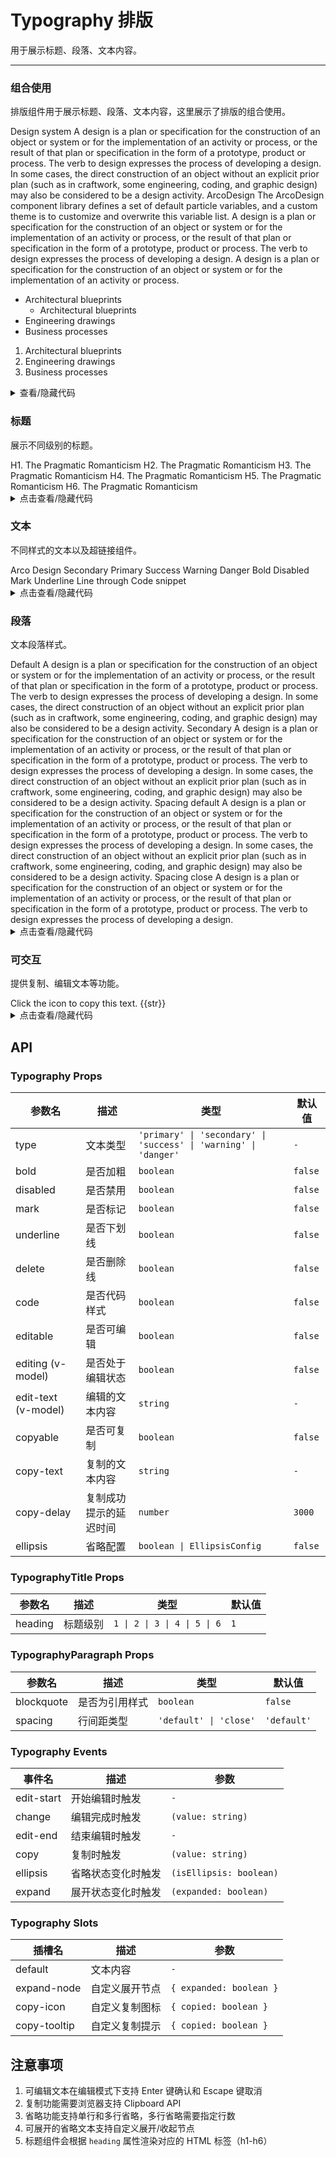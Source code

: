 # Typography 排版

用于展示标题、段落、文本内容。

---

### 组合使用

排版组件用于展示标题、段落、文本内容，这里展示了排版的组合使用。

<div class="cell-demo">
  <yc-typography :style="{ marginTop: '-40px' }">
    <yc-typography-title>
      Design system
    </yc-typography-title>
    <yc-typography-paragraph>
      A design is a plan or specification for the construction of an object or system or for the implementation of an activity or process, or the result of that plan or specification in the form of a prototype, product or process. The verb to design expresses the process of developing a design.
    </yc-typography-paragraph>
    <yc-typography-paragraph>
      In some cases, the direct construction of an object without an explicit prior plan (such as in craftwork, some engineering, coding, and graphic design) may also be considered <yc-typography-text bold>to be a design activity.</yc-typography-text>
    </yc-typography-paragraph>
    <yc-typography-title :heading="2">ArcoDesign</yc-typography-title>
    <yc-typography-paragraph>
      The ArcoDesign component library defines a set of default particle variables, and a custom theme is to <yc-typography-text mark>customize</yc-typography-text> and <yc-typography-text underline>overwrite</yc-typography-text> this variable list.
    </yc-typography-paragraph>
    <yc-typography-paragraph blockquote>
      A design is a plan or specification for the construction of an object or system or for the implementation of an activity or process, or the result of that plan or specification in the form of a <yc-typography-text code>prototype</yc-typography-text>, <yc-typography-text code>product</yc-typography-text> or <yc-typography-text code>process</yc-typography-text>. The verb to design expresses the process of developing a design.
    </yc-typography-paragraph>
    <yc-typography-paragraph mark underline delete>A design is a plan or specification for the construction of an object or system or for the implementation of an activity or process.</yc-typography-paragraph>
    <yc-typography-paragraph>
      <ul>
        <li>
          Architectural blueprints
          <ul>
            <li>Architectural blueprints</li>
          </ul>
        </li>
        <li>Engineering drawings</li>
        <li>Business processes</li>
      </ul>
    </yc-typography-paragraph>
    <yc-typography-paragraph>
      <ol>
        <li>Architectural blueprints</li>
        <li>Engineering drawings</li>
        <li>Business processes</li>
      </ol>
    </yc-typography-paragraph>
  </yc-typography>
</div>

<details>
<summary>查看/隐藏代码</summary>

```vue
<template>
  <yc-typography :style="{ marginTop: '-40px' }">
    <yc-typography-title> Design system </yc-typography-title>
    <yc-typography-paragraph>
      A design is a plan or specification for the construction of an object or
      system or for the implementation of an activity or process, or the result
      of that plan or specification in the form of a prototype, product or
      process. The verb to design expresses the process of developing a design.
    </yc-typography-paragraph>
    <yc-typography-paragraph>
      In some cases, the direct construction of an object without an explicit
      prior plan (such as in craftwork, some engineering, coding, and graphic
      design) may also be considered
      <yc-typography-text bold>to be a design activity.</yc-typography-text>
    </yc-typography-paragraph>
    <yc-typography-title :heading="2">ArcoDesign</yc-typography-title>
    <yc-typography-paragraph>
      The ArcoDesign component library defines a set of default particle
      variables, and a custom theme is to
      <yc-typography-text mark>customize</yc-typography-text> and
      <yc-typography-text underline>overwrite</yc-typography-text> this variable
      list.
    </yc-typography-paragraph>
    <yc-typography-paragraph blockquote>
      A design is a plan or specification for the construction of an object or
      system or for the implementation of an activity or process, or the result
      of that plan or specification in the form of a
      <yc-typography-text code>prototype</yc-typography-text>,
      <yc-typography-text code>product</yc-typography-text> or
      <yc-typography-text code>process</yc-typography-text>. The verb to design
      expresses the process of developing a design.
    </yc-typography-paragraph>
    <yc-typography-paragraph
      mark
      underline
      delete
      >A design is a plan or specification for the construction of an object or
      system or for the implementation of an activity or
      process.</yc-typography-paragraph
    >
    <yc-typography-paragraph>
      <ul>
        <li>
          Architectural blueprints
          <ul>
            <li>Architectural blueprints</li>
          </ul>
        </li>
        <li>Engineering drawings</li>
        <li>Business processes</li>
      </ul>
    </yc-typography-paragraph>
    <yc-typography-paragraph>
      <ol>
        <li>Architectural blueprints</li>
        <li>Engineering drawings</li>
        <li>Business processes</li>
      </ol>
    </yc-typography-paragraph>
  </yc-typography>
</template>
```

</details>

### 标题

展示不同级别的标题。

<div class="cell-demo">
  <yc-typography>
    <yc-typography-title>
      H1. The Pragmatic Romanticism
    </yc-typography-title>
    <yc-typography-title :heading="2">
      H2. The Pragmatic Romanticism
    </yc-typography-title>
    <yc-typography-title :heading="3">
      H3. The Pragmatic Romanticism
    </yc-typography-title>
    <yc-typography-title :heading="4">
      H4. The Pragmatic Romanticism
    </yc-typography-title>
    <yc-typography-title :heading="5">
      H5. The Pragmatic Romanticism
    </yc-typography-title>
    <yc-typography-title :heading="6">
      H6. The Pragmatic Romanticism
    </yc-typography-title>
  </yc-typography>
</div>

<details>
<summary>点击查看/隐藏代码</summary>

```vue
<template>
  <yc-typography>
    <yc-typography-title> H1. The Pragmatic Romanticism </yc-typography-title>
    <yc-typography-title :heading="2">
      H2. The Pragmatic Romanticism
    </yc-typography-title>
    <yc-typography-title :heading="3">
      H3. The Pragmatic Romanticism
    </yc-typography-title>
    <yc-typography-title :heading="4">
      H4. The Pragmatic Romanticism
    </yc-typography-title>
    <yc-typography-title :heading="5">
      H5. The Pragmatic Romanticism
    </yc-typography-title>
    <yc-typography-title :heading="6">
      H6. The Pragmatic Romanticism
    </yc-typography-title>
  </yc-typography>
</template>
```

</details>

### 文本

不同样式的文本以及超链接组件。

<div class="cell-demo">
<yc-space direction="vertical" :size="10">
    <yc-typography-text>
      Arco Design
    </yc-typography-text>
    <yc-typography-text type="secondary">
      Secondary
    </yc-typography-text>
    <yc-typography-text type="primary">
      Primary
    </yc-typography-text>
    <yc-typography-text type="success">
      Success
    </yc-typography-text>
    <yc-typography-text type="warning">
      Warning
    </yc-typography-text>
    <yc-typography-text type="danger">
      Danger
    </yc-typography-text>
    <yc-typography-text bold>
      Bold
    </yc-typography-text>
    <yc-typography-text disabled>
      Disabled
    </yc-typography-text>
    <yc-typography-text mark>
      Mark
    </yc-typography-text>
    <yc-typography-text underline>
      Underline
    </yc-typography-text>
    <yc-typography-text delete>
      Line through
    </yc-typography-text>
    <yc-typography-text code>
      Code snippet
    </yc-typography-text>
  </yc-space>
</div>

<details>
<summary>点击查看/隐藏代码</summary>

```vue
<template>
  <yc-space
    direction="vertical"
    :size="10">
    <yc-typography-text> Arco Design </yc-typography-text>
    <yc-typography-text type="secondary"> Secondary </yc-typography-text>
    <yc-typography-text type="primary"> Primary </yc-typography-text>
    <yc-typography-text type="success"> Success </yc-typography-text>
    <yc-typography-text type="warning"> Warning </yc-typography-text>
    <yc-typography-text type="danger"> Danger </yc-typography-text>
    <yc-typography-text bold> Bold </yc-typography-text>
    <yc-typography-text disabled> Disabled </yc-typography-text>
    <yc-typography-text mark> Mark </yc-typography-text>
    <yc-typography-text underline> Underline </yc-typography-text>
    <yc-typography-text delete> Line through </yc-typography-text>
    <yc-typography-text code> Code snippet </yc-typography-text>
  </yc-space>
</template>
```

</details>

### 段落

文本段落样式。

<div class="cell-demo">
  <yc-typography>
    <yc-typography-title :heading="5">Default</yc-typography-title>
    <yc-typography-paragraph>
      A design is a plan or specification for the construction of an object or system or for the implementation of an activity or process, or the result of that plan or specification in the form of a prototype, product or process. The verb to design expresses the process of developing a design. In some cases, the direct construction of an object without an explicit prior plan (such as in craftwork, some engineering, coding, and graphic design) may also be considered to be a design activity.
    </yc-typography-paragraph>
    <yc-typography-title :heading="5">Secondary</yc-typography-title>
    <yc-typography-paragraph type="secondary">
      A design is a plan or specification for the construction of an object or system or for the implementation of an activity or process, or the result of that plan or specification in the form of a prototype, product or process. The verb to design expresses the process of developing a design. In some cases, the direct construction of an object without an explicit prior plan (such as in craftwork, some engineering, coding, and graphic design) may also be considered to be a design activity.
    </yc-typography-paragraph>
    <yc-typography-title :heading="5">Spacing default</yc-typography-title>
    <yc-typography-paragraph>
      A design is a plan or specification for the construction of an object or system or for the implementation of an activity or process, or the result of that plan or specification in the form of a prototype, product or process. The verb to design expresses the process of developing a design. In some cases, the direct construction of an object without an explicit prior plan (such as in craftwork, some engineering, coding, and graphic design) may also be considered to be a design activity.
    </yc-typography-paragraph>
    <yc-typography-title :heading="5">Spacing close</yc-typography-title>
    <yc-typography-paragraph type="secondary" spacing="close">
      A design is a plan or specification for the construction of an object or system or for the implementation of an activity or process, or the result of that plan or specification in the form of a prototype, product or process. The verb to design expresses the process of developing a design.
    </yc-typography-paragraph>
  </yc-typography>
</div>

<details>
<summary>点击查看/隐藏代码</summary>

```vue
<template>
  <yc-typography>
    <yc-typography-title :heading="5">Default</yc-typography-title>
    <yc-typography-paragraph>
      A design is a plan or specification for the construction of an object or
      system or for the implementation of an activity or process, or the result
      of that plan or specification in the form of a prototype, product or
      process. The verb to design expresses the process of developing a design.
      In some cases, the direct construction of an object without an explicit
      prior plan (such as in craftwork, some engineering, coding, and graphic
      design) may also be considered to be a design activity.
    </yc-typography-paragraph>
    <yc-typography-title :heading="5">Secondary</yc-typography-title>
    <yc-typography-paragraph type="secondary">
      A design is a plan or specification for the construction of an object or
      system or for the implementation of an activity or process, or the result
      of that plan or specification in the form of a prototype, product or
      process. The verb to design expresses the process of developing a design.
      In some cases, the direct construction of an object without an explicit
      prior plan (such as in craftwork, some engineering, coding, and graphic
      design) may also be considered to be a design activity.
    </yc-typography-paragraph>
    <yc-typography-title :heading="5">Spacing default</yc-typography-title>
    <yc-typography-paragraph>
      A design is a plan or specification for the construction of an object or
      system or for the implementation of an activity or process, or the result
      of that plan or specification in the form of a prototype, product or
      process. The verb to design expresses the process of developing a design.
      In some cases, the direct construction of an object without an explicit
      prior plan (such as in craftwork, some engineering, coding, and graphic
      design) may also be considered to be a design activity.
    </yc-typography-paragraph>
    <yc-typography-title :heading="5">Spacing close</yc-typography-title>
    <yc-typography-paragraph
      type="secondary"
      spacing="close">
      A design is a plan or specification for the construction of an object or
      system or for the implementation of an activity or process, or the result
      of that plan or specification in the form of a prototype, product or
      process. The verb to design expresses the process of developing a design.
    </yc-typography-paragraph>
  </yc-typography>
</template>
```

</details>

### 可交互

提供复制、编辑文本等功能。

<div class="cell-demo">
  <yc-typography>
    <yc-typography-paragraph copyable>
      Click the icon to copy this text.
    </yc-typography-paragraph>
    <yc-typography-paragraph
      editable
      v-model:editText="str"
    >
      {{str}}
    </yc-typography-paragraph>
  </yc-typography>
</div>

<details>
<summary>点击查看/隐藏代码</summary>

```vue
<template>
  <div class="cell-demo">
    <yc-typography>
      <yc-typography-paragraph copyable>
        Click the icon to copy this text.
      </yc-typography-paragraph>
      <yc-typography-paragraph
        editable
        v-model:editText="str">
        {{ str }}
      </yc-typography-paragraph>
    </yc-typography>
  </div>
</template>

<script setup>
import { ref } from 'vue';
const str = ref('Click the icon to edit this text.');
</script>
```

</details>

<script setup>
import { ref } from 'vue';
const str = ref('Click the icon to edit this text.');
</script>

## API

### Typography Props

| 参数名              | 描述                   | 类型                                                             | 默认值  |
| ------------------- | ---------------------- | ---------------------------------------------------------------- | ------- |
| type                | 文本类型               | `'primary' \| 'secondary' \| 'success' \| 'warning' \| 'danger'` | `-`     |
| bold                | 是否加粗               | `boolean`                                                        | `false` |
| disabled            | 是否禁用               | `boolean`                                                        | `false` |
| mark                | 是否标记               | `boolean`                                                        | `false` |
| underline           | 是否下划线             | `boolean`                                                        | `false` |
| delete              | 是否删除线             | `boolean`                                                        | `false` |
| code                | 是否代码样式           | `boolean`                                                        | `false` |
| editable            | 是否可编辑             | `boolean`                                                        | `false` |
| editing (v-model)   | 是否处于编辑状态       | `boolean`                                                        | `false` |
| edit-text (v-model) | 编辑的文本内容         | `string`                                                         | `-`     |
| copyable            | 是否可复制             | `boolean`                                                        | `false` |
| copy-text           | 复制的文本内容         | `string`                                                         | `-`     |
| copy-delay          | 复制成功提示的延迟时间 | `number`                                                         | `3000`  |
| ellipsis            | 省略配置               | `boolean \| EllipsisConfig`                                      | `false` |

### TypographyTitle Props

| 参数名  | 描述     | 类型                         | 默认值 |
| ------- | -------- | ---------------------------- | ------ |
| heading | 标题级别 | `1 \| 2 \| 3 \| 4 \| 5 \| 6` | `1`    |

### TypographyParagraph Props

| 参数名     | 描述           | 类型                   | 默认值      |
| ---------- | -------------- | ---------------------- | ----------- |
| blockquote | 是否为引用样式 | `boolean`              | `false`     |
| spacing    | 行间距类型     | `'default' \| 'close'` | `'default'` |

### Typography Events

| 事件名     | 描述               | 参数                    |
| ---------- | ------------------ | ----------------------- |
| edit-start | 开始编辑时触发     | `-`                     |
| change     | 编辑完成时触发     | `(value: string)`       |
| edit-end   | 结束编辑时触发     | `-`                     |
| copy       | 复制时触发         | `(value: string)`       |
| ellipsis   | 省略状态变化时触发 | `(isEllipsis: boolean)` |
| expand     | 展开状态变化时触发 | `(expanded: boolean)`   |

### Typography Slots

| 插槽名       | 描述           | 参数                    |
| ------------ | -------------- | ----------------------- |
| default      | 文本内容       | `-`                     |
| expand-node  | 自定义展开节点 | `{ expanded: boolean }` |
| copy-icon    | 自定义复制图标 | `{ copied: boolean }`   |
| copy-tooltip | 自定义复制提示 | `{ copied: boolean }`   |

## 注意事项

1. 可编辑文本在编辑模式下支持 Enter 键确认和 Escape 键取消
2. 复制功能需要浏览器支持 Clipboard API
3. 省略功能支持单行和多行省略，多行省略需要指定行数
4. 可展开的省略文本支持自定义展开/收起节点
5. 标题组件会根据 `heading` 属性渲染对应的 HTML 标签（h1-h6）
